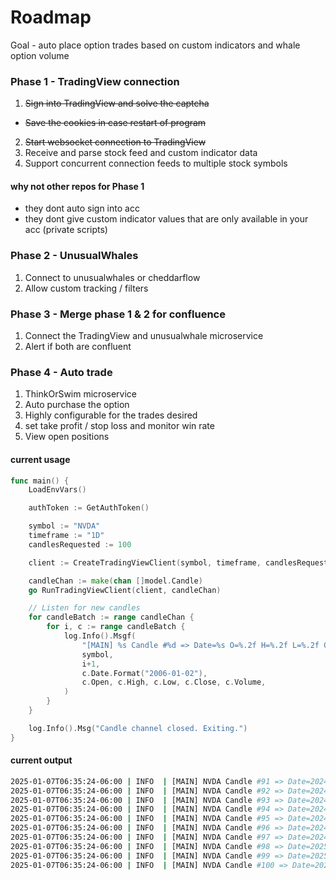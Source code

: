 # Roadmap
Goal - auto place option trades based on custom indicators and whale option volume
### Phase 1 - TradingView connection
1. ~~Sign into TradingView and solve the captcha~~
* ~~Save the cookies in case restart of program~~
2. ~~Start websocket connection to TradingView~~
3. Receive and parse stock feed and custom indicator data
4. Support concurrent connection feeds to multiple stock symbols

#### why not other repos for Phase 1

- they dont auto sign into acc
- they dont give custom indicator values that are only available in your acc (private scripts)

### Phase 2 - UnusualWhales
1. Connect to unusualwhales or cheddarflow
2. Allow custom tracking / filters

### Phase 3 - Merge phase 1 & 2 for confluence
1. Connect the TradingView and unusualwhale microservice
2. Alert if both are confluent

### Phase 4 - Auto trade
1. ThinkOrSwim microservice
2. Auto purchase the option
3. Highly configurable for the trades desired
4. set take profit / stop loss and monitor win rate
5. View open positions

#### current usage
```go
func main() {
    LoadEnvVars()

    authToken := GetAuthToken()

    symbol := "NVDA"
    timeframe := "1D"
    candlesRequested := 100

    client := CreateTradingViewClient(symbol, timeframe, candlesRequested, authToken)

    candleChan := make(chan []model.Candle)
    go RunTradingViewClient(client, candleChan)

    // Listen for new candles
    for candleBatch := range candleChan {
        for i, c := range candleBatch {
            log.Info().Msgf(
                "[MAIN] %s Candle #%d => Date=%s O=%.2f H=%.2f L=%.2f C=%.2f Vol=%.0f",
                symbol,
                i+1,
                c.Date.Format("2006-01-02"),
                c.Open, c.High, c.Low, c.Close, c.Volume,
            )
        }
    }

    log.Info().Msg("Candle channel closed. Exiting.")
}
```
#### current output
```bash
2025-01-07T06:35:24-06:00 | INFO  | [MAIN] NVDA Candle #91 => Date=2024-12-20 O=129.81 H=135.28 L=128.22 C=134.70 Vol=306528553
2025-01-07T06:35:24-06:00 | INFO  | [MAIN] NVDA Candle #92 => Date=2024-12-23 O=136.28 H=139.79 L=135.12 C=139.67 Vol=176053506
2025-01-07T06:35:24-06:00 | INFO  | [MAIN] NVDA Candle #93 => Date=2024-12-24 O=140.00 H=141.90 L=138.65 C=140.22 Vol=105156989
2025-01-07T06:35:24-06:00 | INFO  | [MAIN] NVDA Candle #94 => Date=2024-12-26 O=139.70 H=140.85 L=137.73 C=139.93 Vol=116519090
2025-01-07T06:35:24-06:00 | INFO  | [MAIN] NVDA Candle #95 => Date=2024-12-27 O=138.55 H=139.02 L=134.71 C=137.01 Vol=170582603
2025-01-07T06:35:24-06:00 | INFO  | [MAIN] NVDA Candle #96 => Date=2024-12-30 O=134.83 H=140.27 L=134.02 C=137.49 Vol=167734700
2025-01-07T06:35:24-06:00 | INFO  | [MAIN] NVDA Candle #97 => Date=2024-12-31 O=138.03 H=138.07 L=133.83 C=134.29 Vol=155659211
2025-01-07T06:35:24-06:00 | INFO  | [MAIN] NVDA Candle #98 => Date=2025-01-02 O=136.00 H=138.88 L=134.63 C=138.31 Vol=198247166
2025-01-07T06:35:24-06:00 | INFO  | [MAIN] NVDA Candle #99 => Date=2025-01-03 O=140.01 H=144.90 L=139.73 C=144.47 Vol=229322478
2025-01-07T06:35:24-06:00 | INFO  | [MAIN] NVDA Candle #100 => Date=2025-01-06 O=148.59 H=152.16 L=147.82 C=149.43 Vol=265377359```